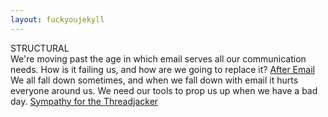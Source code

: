 ```yaml
---
layout: fuckyoujekyll
---
```


<div class="background" style="background-image: url({{ site.url }}/images/bridge.png)"></div>

<div class="banner">
  STRUCTURAL
</div>
<div class="article-tease">
  We're moving past the age in which email serves all our communication needs.
  How is it failing us, and how are we going to replace it?
  <span class="article-link">
    <a href="{{ site.url }}/articles/after-email">After Email</a>
  </span>
</div>
<div class="article-tease">
  We all fall down sometimes, and when we fall down with email it hurts everyone
  around us.  We need our tools to prop us up when we have a bad day.
  <span class="article-link">
    <a href="{{ site.url }}/articles/sympathy-for-the-threadjacker">Sympathy for the Threadjacker</a>
  </span>
</div>
